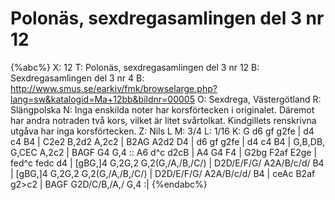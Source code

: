 # Polonäs, sexdregasamlingen del 3 nr 12

{%abc%}
X: 12
T: Polonäs, sexdregasamlingen del 3 nr 12
B: Sexdregasamlingen del 3 nr 4
B: http://www.smus.se/earkiv/fmk/browselarge.php?lang=sw&katalogid=Ma+12bb&bildnr=00005
O: Sexdrega, Västergötland
R: Slängpolska
N: Inga enskilda noter har korsförtecken i originalet. Däremot har andra notraden två kors, vilket är litet svårtolkat. Kindgillets renskrivna utgåva har inga korsförtecken.
Z: Nils L
M: 3/4
L: 1/16
K: G
d6 gf g2fe | d4 c4 B4 | C2e2 B,2d2 A,2c2 | B2AG A2d2 D4 | 
d6 gf g2fe | d4 c4 B4 | G,B,DB, G,CEC A,2c2 | BAGF G4 G,4 ::
A6 d^c d2cB | A4 G4 F4 | G2bg F2af E2ge |  fed^c fedc d4 | 
[gBG,]4 G,2G,2 G,2(G,/A,/B,/C/) | D2D/E/F/G/ A2A/B/c/d/ B4 | [gBG,]4 G,2G,2 G,2(G,/A,/B,/C/) | D2D/E/F/G/ A2A/B/c/d/ B4 | 
ceAc B2af g2>c2 | BAGF G2D/C/B,/A,/ G,4 :| 
{%endabc%}

